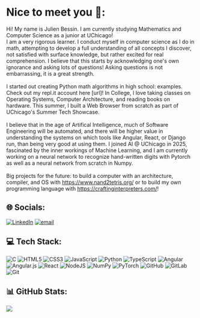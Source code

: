 # Nice to meet you 👋:
Hi! My name is Julien Bessin. 
I am currently studying Mathematics and Computer Science as a junior at UChicago!<br>I am a very rigorous learner. I conduct myself in computer science as I do in math, attempting to develop a full understanding of all concepts I discover, not satisfied with surface knowledge, but rather excited for real comprehension. I believe that this starts by acknowledging one's own ignorance and asking lots of questions! Asking questions is not embarrassing, it is a great strength.<br><br>I started out creating Python math algorithms in high school: examples. Check out my repl.it account here [url]! In College, I love taking classes on Operating Systems, Computer Architecture, and reading books on hardware. This summer, I built a Web Browser from scratch as part of UChicago's Summer Tech Showcase.<br><br>I believe that in the age of Artifical Intelligence, much of Software Engineering will be automated, and there will be higher value in understanding the systems on which tools like Angular, React, or Django run, than being very good at using them. I joined AI @ UChicago in 2025, fascinated by the inner workings of Machine Learning, and I am currently working on a neural network to recognize hand-written digits with Pytorch as well as a neural network from scratch in Numpy.<br><br>Big projects for the future: to build a computer with an architecture, compiler, and OS with https://www.nand2tetris.org/ or to build my own programming language with https://craftinginterpreters.com/!


## 🌐 Socials:
[![LinkedIn](https://img.shields.io/badge/LinkedIn-%230077B5.svg?logo=linkedin&logoColor=white)](https://linkedin.com/in/julien-bessin) [![email](https://img.shields.io/badge/Email-D14836?logo=gmail&logoColor=white)](mailto:jmgbessin@gmail.com) 

## 💻 Tech Stack:
![C](https://img.shields.io/badge/c-%2300599C.svg?style=for-the-badge&logo=c&logoColor=white) ![HTML5](https://img.shields.io/badge/html5-%23E34F26.svg?style=for-the-badge&logo=html5&logoColor=white) ![CSS3](https://img.shields.io/badge/css3-%231572B6.svg?style=for-the-badge&logo=css3&logoColor=white) ![JavaScript](https://img.shields.io/badge/javascript-%23323330.svg?style=for-the-badge&logo=javascript&logoColor=%23F7DF1E) ![Python](https://img.shields.io/badge/python-3670A0?style=for-the-badge&logo=python&logoColor=ffdd54) ![TypeScript](https://img.shields.io/badge/typescript-%23007ACC.svg?style=for-the-badge&logo=typescript&logoColor=white) ![Angular](https://img.shields.io/badge/angular-%23DD0031.svg?style=for-the-badge&logo=angular&logoColor=white) ![Angular.js](https://img.shields.io/badge/angular.js-%23E23237.svg?style=for-the-badge&logo=angularjs&logoColor=white) ![React](https://img.shields.io/badge/react-%2320232a.svg?style=for-the-badge&logo=react&logoColor=%2361DAFB) ![NodeJS](https://img.shields.io/badge/node.js-6DA55F?style=for-the-badge&logo=node.js&logoColor=white) ![NumPy](https://img.shields.io/badge/numpy-%23013243.svg?style=for-the-badge&logo=numpy&logoColor=white) ![PyTorch](https://img.shields.io/badge/PyTorch-%23EE4C2C.svg?style=for-the-badge&logo=PyTorch&logoColor=white) ![GitHub](https://img.shields.io/badge/github-%23121011.svg?style=for-the-badge&logo=github&logoColor=white) ![GitLab](https://img.shields.io/badge/gitlab-%23181717.svg?style=for-the-badge&logo=gitlab&logoColor=white) ![Git](https://img.shields.io/badge/git-%23F05033.svg?style=for-the-badge&logo=git&logoColor=white)
## 📊 GitHub Stats:
![](https://github-readme-stats.vercel.app/api/top-langs/?username=jmgbessin&theme=default&hide_border=false&include_all_commits=true&count_private=true&layout=compact)

<!-- Proudly created with GPRM ( https://gprm.itsvg.in ) -->
